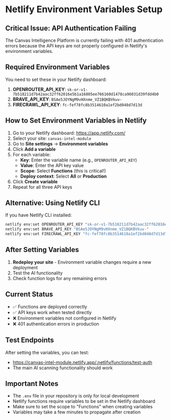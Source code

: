 # Netlify Environment Variables Setup

## Critical Issue: API Authentication Failing

The Canvas Intelligence Platform is currently failing with 401 authentication errors because the API keys are not properly configured in Netlify's environment variables.

## Required Environment Variables

You need to set these in your Netlify dashboard:

1. **OPENROUTER_API_KEY**: `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`
2. **BRAVE_API_KEY**: `BSAe5JOYNgM9vHXnme_VZ1BQKBVkuv-`
3. **FIRECRAWL_API_KEY**: `fc-fef78fc8b3514610a1ef2bd048d7d13d`

## How to Set Environment Variables in Netlify

1. Go to your Netlify dashboard: https://app.netlify.com/
2. Select your site: `canvas-intel-module`
3. Go to **Site settings** → **Environment variables**
4. Click **Add a variable**
5. For each variable:
   - **Key**: Enter the variable name (e.g., `OPENROUTER_API_KEY`)
   - **Value**: Enter the API key value
   - **Scope**: Select **Functions** (this is critical!)
   - **Deploy context**: Select **All** or **Production**
6. Click **Create variable**
7. Repeat for all three API keys

## Alternative: Using Netlify CLI

If you have Netlify CLI installed:

```bash
netlify env:set OPENROUTER_API_KEY "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"
netlify env:set BRAVE_API_KEY "BSAe5JOYNgM9vHXnme_VZ1BQKBVkuv-"
netlify env:set FIRECRAWL_API_KEY "fc-fef78fc8b3514610a1ef2bd048d7d13d"
```

## After Setting Variables

1. **Redeploy your site** - Environment variable changes require a new deployment
2. Test the AI functionality
3. Check function logs for any remaining errors

## Current Status

- ✅ Functions are deployed correctly
- ✅ API keys work when tested directly
- ❌ Environment variables not configured in Netlify
- ❌ 401 authentication errors in production

## Test Endpoints

After setting the variables, you can test:
- https://canvas-intel-module.netlify.app/.netlify/functions/test-auth
- The main AI scanning functionality should work

## Important Notes

- The `.env` file in your repository is only for local development
- Netlify functions require variables to be set in the Netlify dashboard
- Make sure to set the scope to "Functions" when creating variables
- Variables may take a few minutes to propagate after creation